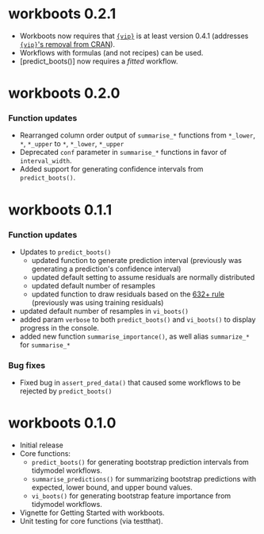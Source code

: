 # workboots 0.2.1

* Workboots now requires that [`{vip}`](https://koalaverse.github.io/vip/) is at least version 0.4.1 (addresses [`{vip}`'s removal from CRAN](https://github.com/koalaverse/vip/issues/153)).
* Workflows with formulas (and not recipes) can be used. 
* [predict_boots()] now requires a _fitted_ workflow. 

# workboots 0.2.0

### Function updates

* Rearranged column order output of `summarise_*` functions from `*_lower`, `*`, `*_upper` to `*`, `*_lower`, `*_upper`
* Deprecated `conf` parameter in `summarise_*` functions in favor of `interval_width`.
* Added support for generating confidence intervals from `predict_boots()`. 

# workboots 0.1.1

### Function updates

* Updates to `predict_boots()`
  + updated function to generate prediction interval (previously was generating a prediction's confidence interval)
  + updated default setting to assume residuals are normally distributed
  + updated default number of resamples
  + updated function to draw residuals based on the [632+ rule](https://stats.stackexchange.com/questions/96739/what-is-the-632-rule-in-bootstrapping) (previously was using training residuals)
* updated default number of resamples in `vi_boots()`
* added param `verbose` to both `predict_boots()` and `vi_boots()` to display progress in the console. 
* added new function `summarise_importance()`, as well alias `summarize_*` for `summarise_*`

### Bug fixes

* Fixed bug in `assert_pred_data()` that caused some workflows to be rejected by `predict_boots()`

# workboots 0.1.0

* Initial release
* Core functions:
  + `predict_boots()` for generating bootstrap prediction intervals from tidymodel workflows.
  + `summarise_predictions()` for summarizing bootstrap predictions with expected, lower bound, and upper bound values.
  + `vi_boots()` for generating bootstrap feature importance from tidymodel workflows.
* Vignette for Getting Started with workboots.
* Unit testing for core functions (via testthat).
